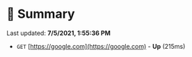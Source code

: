 # 📖 Summary
Last updated: **7/5/2021, 1:55:36 PM**

- `GET` [https://google.com](https://google.com) - **Up** (215ms)
